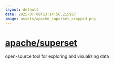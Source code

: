 ```yaml
---
layout: default
date: 2025-07-08T13:14:56.215957
image: assets/apache_superset_cropped.png
---
```


# [apache/superset](https://github.com/apache/superset)

open-source tool for exploring and visualizing data
